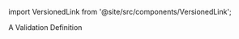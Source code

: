 import VersionedLink from '@site/src/components/VersionedLink';

<span><VersionedLink to='/core/run_validations/create_a_validation_definition'>A Validation Definition</VersionedLink></span>